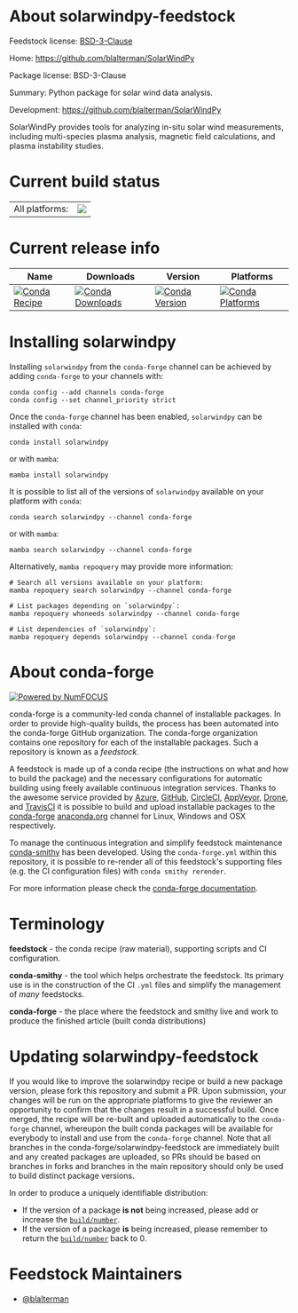 About solarwindpy-feedstock
===========================

Feedstock license: [BSD-3-Clause](https://github.com/conda-forge/solarwindpy-feedstock/blob/main/LICENSE.txt)

Home: https://github.com/blalterman/SolarWindPy

Package license: BSD-3-Clause

Summary: Python package for solar wind data analysis.

Development: https://github.com/blalterman/SolarWindPy

SolarWindPy provides tools for analyzing in-situ solar wind measurements,
including multi-species plasma analysis, magnetic field calculations,
and plasma instability studies.


Current build status
====================


<table><tr><td>All platforms:</td>
    <td>
      <a href="https://dev.azure.com/conda-forge/feedstock-builds/_build/latest?definitionId=26487&branchName=main">
        <img src="https://dev.azure.com/conda-forge/feedstock-builds/_apis/build/status/solarwindpy-feedstock?branchName=main">
      </a>
    </td>
  </tr>
</table>

Current release info
====================

| Name | Downloads | Version | Platforms |
| --- | --- | --- | --- |
| [![Conda Recipe](https://img.shields.io/badge/recipe-solarwindpy-green.svg)](https://anaconda.org/conda-forge/solarwindpy) | [![Conda Downloads](https://img.shields.io/conda/dn/conda-forge/solarwindpy.svg)](https://anaconda.org/conda-forge/solarwindpy) | [![Conda Version](https://img.shields.io/conda/vn/conda-forge/solarwindpy.svg)](https://anaconda.org/conda-forge/solarwindpy) | [![Conda Platforms](https://img.shields.io/conda/pn/conda-forge/solarwindpy.svg)](https://anaconda.org/conda-forge/solarwindpy) |

Installing solarwindpy
======================

Installing `solarwindpy` from the `conda-forge` channel can be achieved by adding `conda-forge` to your channels with:

```
conda config --add channels conda-forge
conda config --set channel_priority strict
```

Once the `conda-forge` channel has been enabled, `solarwindpy` can be installed with `conda`:

```
conda install solarwindpy
```

or with `mamba`:

```
mamba install solarwindpy
```

It is possible to list all of the versions of `solarwindpy` available on your platform with `conda`:

```
conda search solarwindpy --channel conda-forge
```

or with `mamba`:

```
mamba search solarwindpy --channel conda-forge
```

Alternatively, `mamba repoquery` may provide more information:

```
# Search all versions available on your platform:
mamba repoquery search solarwindpy --channel conda-forge

# List packages depending on `solarwindpy`:
mamba repoquery whoneeds solarwindpy --channel conda-forge

# List dependencies of `solarwindpy`:
mamba repoquery depends solarwindpy --channel conda-forge
```


About conda-forge
=================

[![Powered by
NumFOCUS](https://img.shields.io/badge/powered%20by-NumFOCUS-orange.svg?style=flat&colorA=E1523D&colorB=007D8A)](https://numfocus.org)

conda-forge is a community-led conda channel of installable packages.
In order to provide high-quality builds, the process has been automated into the
conda-forge GitHub organization. The conda-forge organization contains one repository
for each of the installable packages. Such a repository is known as a *feedstock*.

A feedstock is made up of a conda recipe (the instructions on what and how to build
the package) and the necessary configurations for automatic building using freely
available continuous integration services. Thanks to the awesome service provided by
[Azure](https://azure.microsoft.com/en-us/services/devops/), [GitHub](https://github.com/),
[CircleCI](https://circleci.com/), [AppVeyor](https://www.appveyor.com/),
[Drone](https://cloud.drone.io/welcome), and [TravisCI](https://travis-ci.com/)
it is possible to build and upload installable packages to the
[conda-forge](https://anaconda.org/conda-forge) [anaconda.org](https://anaconda.org/)
channel for Linux, Windows and OSX respectively.

To manage the continuous integration and simplify feedstock maintenance
[conda-smithy](https://github.com/conda-forge/conda-smithy) has been developed.
Using the ``conda-forge.yml`` within this repository, it is possible to re-render all of
this feedstock's supporting files (e.g. the CI configuration files) with ``conda smithy rerender``.

For more information please check the [conda-forge documentation](https://conda-forge.org/docs/).

Terminology
===========

**feedstock** - the conda recipe (raw material), supporting scripts and CI configuration.

**conda-smithy** - the tool which helps orchestrate the feedstock.
                   Its primary use is in the construction of the CI ``.yml`` files
                   and simplify the management of *many* feedstocks.

**conda-forge** - the place where the feedstock and smithy live and work to
                  produce the finished article (built conda distributions)


Updating solarwindpy-feedstock
==============================

If you would like to improve the solarwindpy recipe or build a new
package version, please fork this repository and submit a PR. Upon submission,
your changes will be run on the appropriate platforms to give the reviewer an
opportunity to confirm that the changes result in a successful build. Once
merged, the recipe will be re-built and uploaded automatically to the
`conda-forge` channel, whereupon the built conda packages will be available for
everybody to install and use from the `conda-forge` channel.
Note that all branches in the conda-forge/solarwindpy-feedstock are
immediately built and any created packages are uploaded, so PRs should be based
on branches in forks and branches in the main repository should only be used to
build distinct package versions.

In order to produce a uniquely identifiable distribution:
 * If the version of a package **is not** being increased, please add or increase
   the [``build/number``](https://docs.conda.io/projects/conda-build/en/latest/resources/define-metadata.html#build-number-and-string).
 * If the version of a package **is** being increased, please remember to return
   the [``build/number``](https://docs.conda.io/projects/conda-build/en/latest/resources/define-metadata.html#build-number-and-string)
   back to 0.

Feedstock Maintainers
=====================

* [@blalterman](https://github.com/blalterman/)

